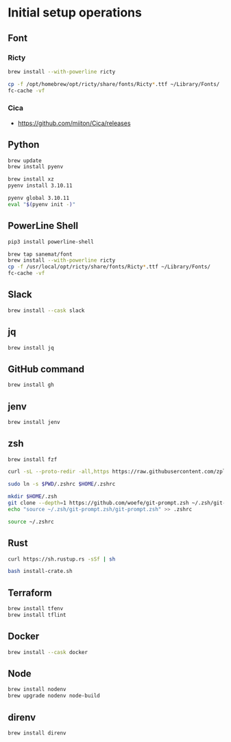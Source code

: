 # Initial setup operations

## Font

### Ricty

```bash
brew install --with-powerline ricty

cp -f /opt/homebrew/opt/ricty/share/fonts/Ricty*.ttf ~/Library/Fonts/
fc-cache -vf
```

### Cica

- https://github.com/miiton/Cica/releases

## Python

```bash
brew update
brew install pyenv
```

```bash
brew install xz
pyenv install 3.10.11

pyenv global 3.10.11
eval "$(pyenv init -)"
```

## PowerLine Shell

```bash
pip3 install powerline-shell

brew tap sanemat/font
brew install --with-powerline ricty
cp -f /usr/local/opt/ricty/share/fonts/Ricty*.ttf ~/Library/Fonts/
fc-cache -vf
```

## Slack

```bash
brew install --cask slack
```

## jq

```bash
brew install jq
```

## GitHub command

```bash
brew install gh
```

## jenv

```bash
brew install jenv
```

## zsh

```bash
brew install fzf
```

```bash
curl -sL --proto-redir -all,https https://raw.githubusercontent.com/zplug/installer/master/installer.zsh | zsh

sudo ln -s $PWD/.zshrc $HOME/.zshrc

mkdir $HOME/.zsh
git clone --depth=1 https://github.com/woefe/git-prompt.zsh ~/.zsh/git-prompt.zsh
echo "source ~/.zsh/git-prompt.zsh/git-prompt.zsh" >> .zshrc

source ~/.zshrc
```

## Rust

```bash
curl https://sh.rustup.rs -sSf | sh

bash install-crate.sh
```

## Terraform

```bash
brew install tfenv
brew install tflint
```

## Docker

```bash
brew install --cask docker
```

## Node

```bash
brew install nodenv
brew upgrade nodenv node-build
```

## direnv

```bash
brew install direnv
```
